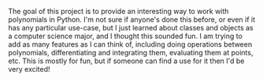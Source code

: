 The goal of this project is to provide an interesting way to work with polynomials in Python. I'm not sure if anyone's done this before,
or even if it has any particular use-case, but I just learned about classes and objects as a computer science major, and I thought this sounded fun.
I am trying to add as many features as I can think of, including doing operations between polynomials, differentiating and integrating them, evaluating them at points, etc.
This is mostly for fun, but if someone can find a use for it then I'd be very excited!
